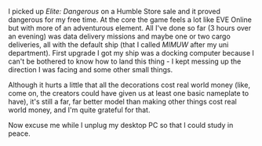 I picked up _Elite: Dangerous_ on a Humble Store sale and it proved dangerous for my free time. At the core the game feels a lot like EVE Online but with more of an adventurous element. All I've done so far (3 hours over an evening) was data delivery missions and maybe one or two cargo deliveries, all with the default ship (that I called _MIMUW_ after my uni department). First upgrade I got my ship was a docking computer because I can't be bothered to know how to land this thing - I kept messing up the direction I was facing and some other small things.

Although it hurts a little that all the decorations cost real world money (like, come on, the creators could have given us at least one basic nameplate to have), it's still a far, far better model than making other things cost real world money, and I'm quite grateful for that.

Now excuse me while I unplug my desktop PC so that I could study in peace.
